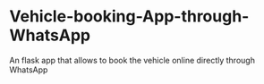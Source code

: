 <h1>Vehicle-booking-App-through-WhatsApp</h1>
An flask app that allows to book the vehicle online directly through WhatsApp
